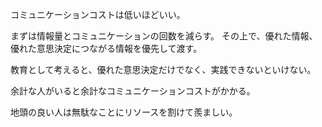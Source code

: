コミュニケーションコストは低いほどいい。

まずは情報量とコミュニケーションの回数を減らす。
その上で、優れた情報、優れた意思決定につながる情報を優先して渡す。

教育として考えると、優れた意思決定だけでなく、実践できないといけない。

余計な人がいると余計なコミュニケーションコストがかかる。

地頭の良い人は無駄なことにリソースを割けて羨ましい。
